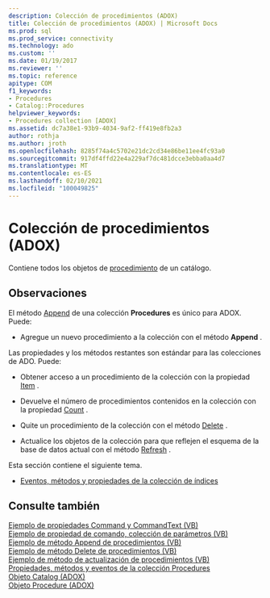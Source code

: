 ```yaml
---
description: Colección de procedimientos (ADOX)
title: Colección de procedimientos (ADOX) | Microsoft Docs
ms.prod: sql
ms.prod_service: connectivity
ms.technology: ado
ms.custom: ''
ms.date: 01/19/2017
ms.reviewer: ''
ms.topic: reference
apitype: COM
f1_keywords:
- Procedures
- Catalog::Procedures
helpviewer_keywords:
- Procedures collection [ADOX]
ms.assetid: dc7a38e1-93b9-4034-9af2-ff419e8fb2a3
author: rothja
ms.author: jroth
ms.openlocfilehash: 8285f74a4c5702e21dc2cd34e86be11ee4fc93a0
ms.sourcegitcommit: 917df4ffd22e4a229af7dc481dcce3ebba0aa4d7
ms.translationtype: MT
ms.contentlocale: es-ES
ms.lasthandoff: 02/10/2021
ms.locfileid: "100049825"
---
```

# <a name="procedures-collection-adox"></a>Colección de procedimientos (ADOX)
Contiene todos los objetos de [procedimiento](./procedure-object-adox.md) de un catálogo.  
  
## <a name="remarks"></a>Observaciones  
 El método [Append](./append-method-adox-procedures.md) de una colección **Procedures** es único para ADOX. Puede:  
  
-   Agregue un nuevo procedimiento a la colección con el método **Append** .  
  
 Las propiedades y los métodos restantes son estándar para las colecciones de ADO. Puede:  
  
-   Obtener acceso a un procedimiento de la colección con la propiedad [Item](../ado-api/item-property-ado.md) .  
  
-   Devuelve el número de procedimientos contenidos en la colección con la propiedad [Count](../ado-api/count-property-ado.md) .  
  
-   Quite un procedimiento de la colección con el método [Delete](./delete-method-adox-collections.md) .  
  
-   Actualice los objetos de la colección para que reflejen el esquema de la base de datos actual con el método [Refresh](../ado-api/refresh-method-ado.md) .  
  
 Esta sección contiene el siguiente tema.  
  
-   [Eventos, métodos y propiedades de la colección de índices](./indexes-collection-properties-methods-and-events.md)  
  
## <a name="see-also"></a>Consulte también  
 [Ejemplo de propiedades Command y CommandText (VB)](./command-and-commandtext-properties-example-vb.md)   
 [Ejemplo de propiedad de comando, colección de parámetros (VB)](./parameters-collection-command-property-example-vb.md)   
 [Ejemplo de método Append de procedimientos (VB)](./procedures-append-method-example-vb.md)   
 [Ejemplo de método Delete de procedimientos (VB)](./procedures-delete-method-example-vb.md)   
 [Ejemplo de método de actualización de procedimientos (VB)](./procedures-refresh-method-example-vb.md)   
 [Propiedades, métodos y eventos de la colección Procedures](./procedures-collection-properties-methods-and-events.md)   
 [Objeto Catalog (ADOX)](./catalog-object-adox.md)   
 [Objeto Procedure (ADOX)](./procedure-object-adox.md)